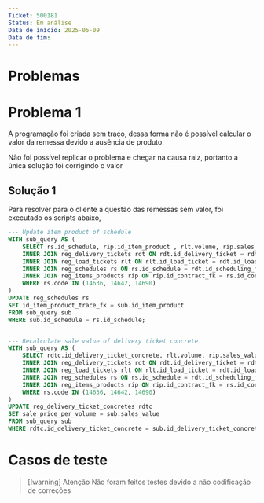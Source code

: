 ```yaml
---
Ticket: 500181
Status: Em análise
Data de início: 2025-05-09
Data de fim:
---
```

# Problemas
# Problema 1
A programação foi criada sem traço, dessa forma não é possível calcular o valor da remessa devido a ausência de produto.

Não foi possível replicar o problema e chegar na causa raiz, portanto a única solução foi corrigindo o valor
## Solução 1
Para resolver para o cliente a questão das remessas sem valor, foi executado os scripts abaixo,

```sql
--- Update item product of schedule
WITH sub_query AS (
	SELECT rs.id_schedule, rip.id_item_product , rlt.volume, rip.sales_value, rlt.volume * rip.sales_value AS total FROM reg_delivery_ticket_concretes rdtc
	INNER JOIN reg_delivery_tickets rdt ON rdt.id_delivery_ticket = rdtc.id_delivery_ticket_fk
	INNER JOIN reg_load_tickets rlt ON rlt.id_load_ticket = rdt.id_load_ticket_fk
	INNER JOIN reg_schedules rs ON rs.id_schedule = rdt.id_scheduling_fk
	INNER JOIN reg_items_products rip ON rip.id_contract_fk = rs.id_contract_fk AND rip.id_trace_fk = rs.id_product_weighted_fk
	WHERE rs.code IN (14636, 14642, 14690)
)
UPDATE reg_schedules rs 
SET id_item_product_trace_fk = sub.id_item_product
FROM sub_query sub
WHERE sub.id_schedule = rs.id_schedule;


--- Recalculate sale value of delivery ticket concrete
WITH sub_query AS (
	SELECT rdtc.id_delivery_ticket_concrete, rlt.volume, rip.sales_value FROM reg_delivery_ticket_concretes rdtc
	INNER JOIN reg_delivery_tickets rdt ON rdt.id_delivery_ticket = rdtc.id_delivery_ticket_fk
	INNER JOIN reg_load_tickets rlt ON rlt.id_load_ticket = rdt.id_load_ticket_fk
	INNER JOIN reg_schedules rs ON rs.id_schedule = rdt.id_scheduling_fk
	INNER JOIN reg_items_products rip ON rip.id_contract_fk = rs.id_contract_fk AND rip.id_trace_fk = rs.id_product_weighted_fk
	WHERE rs.code IN (14636, 14642, 14690)
)
UPDATE reg_delivery_ticket_concretes rdtc 
SET sale_price_per_volume = sub.sales_value
FROM sub_query sub
WHERE rdtc.id_delivery_ticket_concrete = sub.id_delivery_ticket_concrete;

```

# Casos de teste 

> [!warning] Atenção
> Não foram feitos testes devido a não codificação de correções


